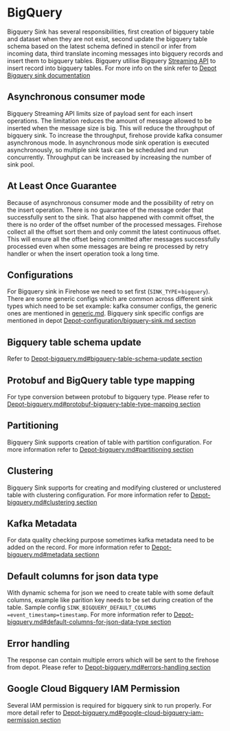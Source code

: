 # BigQuery

Bigquery Sink has several responsibilities, first creation of bigquery table and dataset when they are not exist, second update the bigquery table schema based on the latest schema defined in stencil or infer from incoming data, third translate incoming messages into bigquery records and insert them to bigquery tables.
Bigquery utilise Bigquery [Streaming API](https://cloud.google.com/bigquery/streaming-data-into-bigquery) to insert record into bigquery tables. For more info on the sink refer to [Depot Bigquery sink documentation](https://github.com/goto/depot/blob/main/docs/sinks/bigquery.md)

## Asynchronous consumer mode

Bigquery Streaming API limits size of payload sent for each insert operations. The limitation reduces the amount of message allowed to be inserted when the message size is big.
This will reduce the throughput of bigquery sink. To increase the throughput, firehose provide kafka consumer asynchronous mode.
In asynchronous mode sink operation is executed asynchronously, so multiple sink task can be scheduled and run concurrently.
Throughput can be increased by increasing the number of sink pool.

## At Least Once Guarantee

Because of asynchronous consumer mode and the possibility of retry on the insert operation. There is no guarantee of the message order that successfully sent to the sink.
That also happened with commit offset, the there is no order of the offset number of the processed messages.
Firehose collect all the offset sort them and only commit the latest continuous offset.
This will ensure all the offset being committed after messages successfully processed even when some messages are being re processed by retry handler or when the insert operation took a long time.

## Configurations
For Bigquery sink in Firehose we need to set first \(`SINK_TYPE`=`bigquery`\). There are some generic configs which are common across different sink types which need to be set example: kafka consumer configs, the generic ones are mentioned in [generic.md](../advance/generic.md). Bigquery sink specific configs are mentioned in depot [Depot-configuration/bigquery-sink.md section](https://github.com/goto/depot/blob/main/docs/reference/configuration/bigquery-sink.md)


## Bigquery table schema update
Refer to [Depot-bigquery.md#bigquery-table-schema-update section](https://github.com/goto/depot/blob/main/docs/sinks/bigquery.md#bigquery-table-schema-update)

## Protobuf and BigQuery table type mapping
For type conversion between protobuf to bigquery type. Please refer to
[Depot-bigquery.md#protobuf-bigquery-table-type-mapping section](https://github.com/goto/depot/blob/main/docs/sinks/bigquery.md#protobuf---bigquery-table-type-mapping)

## Partitioning
Bigquery Sink supports creation of table with partition configuration.
For more information refer to [Depot-bigquery.md#partitioning section](https://github.com/goto/depot/blob/main/docs/sinks/bigquery.md#partitioning)

## Clustering
Bigquery Sink supports for creating and modifying clustered or unclustered table with clustering configuration.
For more information refer to [Depot-bigquery.md#clustering section](https://github.com/goto/depot/blob/main/docs/sinks/bigquery.md#clustering)

## Kafka Metadata
For data quality checking purpose sometimes kafka metadata need to be added on the record. For more information refer to [Depot-bigquery.md#metadata sectionn](https://github.com/goto/depot/blob/main/docs/sinks/bigquery.md#metadata)

## Default columns for json data type
With dynamic schema for json we need to create table with some default columns, example like parition key needs to be set during creation of the table. Sample config `SINK_BIGQUERY_DEFAULT_COLUMNS =event_timestamp=timestamp`. For more information refer to [Depot-bigquery.md#default-columns-for-json-data-type section](https://github.com/goto/depot/blob/main/docs/sinks/bigquery.md#default-columns-for-json-data-type)

## Error handling
The response can contain multiple errors which will be sent to the firehose from depot. Please refer to [Depot-bigquery.md#errors-handling section](https://github.com/goto/depot/blob/main/docs/sinks/bigquery.md#errors-handling)


## Google Cloud Bigquery IAM Permission
Several IAM permission is required for bigquery sink to run properly. For more detail refer to [Depot-bigquery.md#google-cloud-bigquery-iam-permission section](https://github.com/goto/depot/blob/main/docs/sinks/bigquery.md#google-cloud-bigquery-iam-permission)



